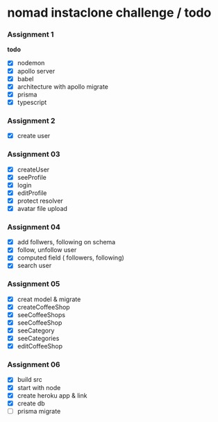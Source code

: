 # nomad instaclone challenge / todo

### Assignment 1

**todo**

- [x] nodemon
- [x] apollo server
- [x] babel
- [x] architecture with apollo migrate
- [x] prisma
- [x] typescript

### Assignment 2

- [x] create user

### Assignment 03

- [x] createUser
- [x] seeProfile
- [x] login
- [x] editProfile
- [x] protect resolver
- [x] avatar file upload

### Assignment 04

- [x] add follwers, following on schema
- [x] follow, unfollow user
- [x] computed field ( followers, following)
- [x] search user

### Assignment 05

- [x] creat model & migrate
- [x] createCoffeeShop
- [x] seeCoffeeShops
- [x] seeCoffeeShop
- [x] seeCategory
- [x] seeCategories
- [x] editCoffeeShop

### Assignment 06

- [x] build src
- [x] start with node
- [x] create heroku app & link
- [x] create db
- [ ] prisma migrate
